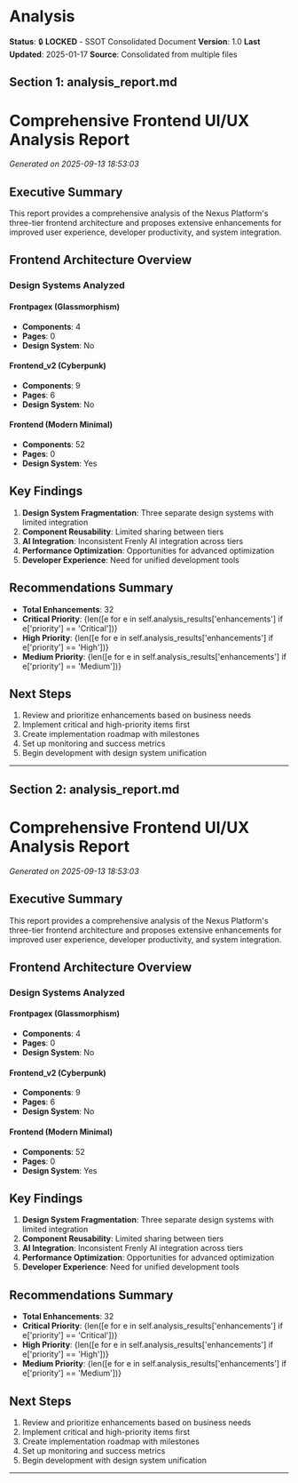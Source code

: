 # Analysis

**Status**: 🔒 **LOCKED** - SSOT Consolidated Document
**Version**: 1.0
**Last Updated**: 2025-01-17
**Source**: Consolidated from multiple files

## Section 1: analysis_report.md

# Comprehensive Frontend UI/UX Analysis Report

_Generated on 2025-09-13 18:53:03_

## Executive Summary

This report provides a comprehensive analysis of the Nexus Platform's three-tier frontend architecture and proposes extensive enhancements for improved user experience, developer productivity, and system integration.

## Frontend Architecture Overview

### Design Systems Analyzed

#### Frontpagex (Glassmorphism)

- **Components**: 4
- **Pages**: 0
- **Design System**: No

#### Frontend_v2 (Cyberpunk)

- **Components**: 9
- **Pages**: 6
- **Design System**: No

#### Frontend (Modern Minimal)

- **Components**: 52
- **Pages**: 0
- **Design System**: Yes

## Key Findings

1. **Design System Fragmentation**: Three separate design systems with limited integration
2. **Component Reusability**: Limited sharing between tiers
3. **AI Integration**: Inconsistent Frenly AI integration across tiers
4. **Performance Optimization**: Opportunities for advanced optimization
5. **Developer Experience**: Need for unified development tools

## Recommendations Summary

- **Total Enhancements**: 32
- **Critical Priority**: {len([e for e in self.analysis_results['enhancements'] if e['priority'] == 'Critical'])}
- **High Priority**: {len([e for e in self.analysis_results['enhancements'] if e['priority'] == 'High'])}
- **Medium Priority**: {len([e for e in self.analysis_results['enhancements'] if e['priority'] == 'Medium'])}

## Next Steps

1. Review and prioritize enhancements based on business needs
2. Implement critical and high-priority items first
3. Create implementation roadmap with milestones
4. Set up monitoring and success metrics
5. Begin development with design system unification

---

## Section 2: analysis_report.md

# Comprehensive Frontend UI/UX Analysis Report

_Generated on 2025-09-13 18:53:03_

## Executive Summary

This report provides a comprehensive analysis of the Nexus Platform's three-tier frontend architecture and proposes extensive enhancements for improved user experience, developer productivity, and system integration.

## Frontend Architecture Overview

### Design Systems Analyzed

#### Frontpagex (Glassmorphism)

- **Components**: 4
- **Pages**: 0
- **Design System**: No

#### Frontend_v2 (Cyberpunk)

- **Components**: 9
- **Pages**: 6
- **Design System**: No

#### Frontend (Modern Minimal)

- **Components**: 52
- **Pages**: 0
- **Design System**: Yes

## Key Findings

1. **Design System Fragmentation**: Three separate design systems with limited integration
2. **Component Reusability**: Limited sharing between tiers
3. **AI Integration**: Inconsistent Frenly AI integration across tiers
4. **Performance Optimization**: Opportunities for advanced optimization
5. **Developer Experience**: Need for unified development tools

## Recommendations Summary

- **Total Enhancements**: 32
- **Critical Priority**: {len([e for e in self.analysis_results['enhancements'] if e['priority'] == 'Critical'])}
- **High Priority**: {len([e for e in self.analysis_results['enhancements'] if e['priority'] == 'High'])}
- **Medium Priority**: {len([e for e in self.analysis_results['enhancements'] if e['priority'] == 'Medium'])}

## Next Steps

1. Review and prioritize enhancements based on business needs
2. Implement critical and high-priority items first
3. Create implementation roadmap with milestones
4. Set up monitoring and success metrics
5. Begin development with design system unification

---
